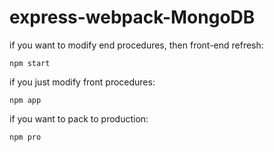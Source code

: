 # express-webpack-MongoDB

if you want to modify end procedures, then front-end refresh:

    npm start
    
if you just modify front procedures:

    npm app
  
 if you want to pack to production:
 
    npm pro
